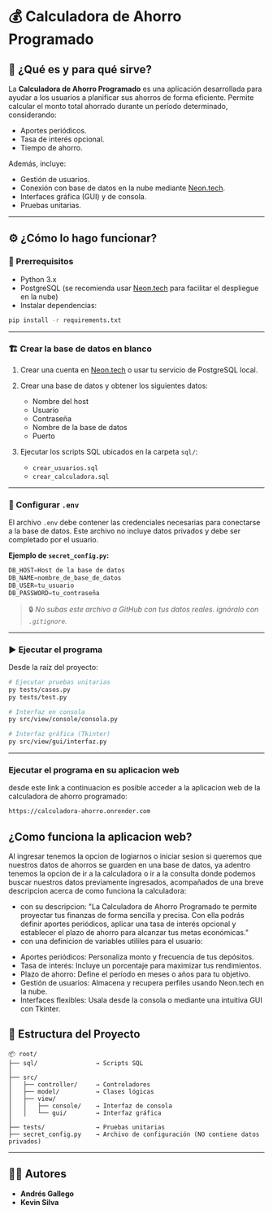 # 💰 Calculadora de Ahorro Programado

## 📌 ¿Qué es y para qué sirve?

La **Calculadora de Ahorro Programado** es una aplicación desarrollada para ayudar a los usuarios a planificar sus ahorros de forma eficiente. Permite calcular el monto total ahorrado durante un período determinado, considerando:

- Aportes periódicos.
- Tasa de interés opcional.
- Tiempo de ahorro.

Además, incluye:

- Gestión de usuarios.
- Conexión con base de datos en la nube mediante [Neon.tech](https://neon.tech).
- Interfaces gráfica (GUI) y de consola.
- Pruebas unitarias.

---

## ⚙️ ¿Cómo lo hago funcionar?

### 🧾 Prerrequisitos

- Python 3.x
- PostgreSQL (se recomienda usar [Neon.tech](https://neon.tech) para facilitar el despliegue en la nube)
- Instalar dependencias:

```bash
pip install -r requirements.txt
```

---

### 🏗️ Crear la base de datos en blanco

1. Crear una cuenta en [Neon.tech](https://neon.tech) o usar tu servicio de PostgreSQL local.
2. Crear una base de datos y obtener los siguientes datos:
   - Nombre del host
   - Usuario
   - Contraseña
   - Nombre de la base de datos
   - Puerto

3. Ejecutar los scripts SQL ubicados en la carpeta `sql/`:
   - `crear_usuarios.sql`
   - `crear_calculadora.sql`
---

### 🔐 Configurar `.env`

El archivo `.env` debe contener las credenciales necesarias para conectarse a la base de datos. Este archivo no incluye datos privados y debe ser completado por el usuario.

**Ejemplo de `secret_config.py`:**

```python
DB_HOST=Host de la base de datos
DB_NAME=nombre_de_base_de_datos
DB_USER=tu_usuario
DB_PASSWORD=tu_contraseña
```

> 🔒 *No subas este archivo a GitHub con tus datos reales. ignóralo con `.gitignore`.*

---

### ▶️ Ejecutar el programa

Desde la raíz del proyecto:

```bash
# Ejecutar pruebas unitarias
py tests/casos.py
py tests/test.py

# Interfaz en consola
py src/view/console/consola.py

# Interfaz gráfica (Tkinter)
py src/view/gui/interfaz.py
```

---

### Ejecutar el programa en su aplicacion web
desde este link a continuacion es posible acceder a la aplicacion web de la calculadora de ahorro programado:

```bash
https://calculadora-ahorro.onrender.com
```
## ¿Como funciona la aplicacion web?
Al ingresar tenemos la opcion de logiarnos o iniciar sesion si queremos que nuestros datos de ahorros se guarden en una base de datos, ya adentro tenemos la opcion de ir a la calculadora o ir a la consulta donde podemos buscar nuestros datos previamente ingresados, acompañados de una breve descripcion acerca de como funciona la calculadora:

- con su descripcion: "La Calculadora de Ahorro Programado te permite proyectar tus finanzas de forma sencilla y precisa. Con ella podrás definir aportes periódicos, aplicar una tasa de interés opcional y establecer el plazo de ahorro para alcanzar tus metas económicas."
- con una definicion de variables utililes para el usuario:
* Aportes periódicos: Personaliza monto y frecuencia de tus depósitos.
* Tasa de interés: Incluye un porcentaje para maximizar tus rendimientos.
* Plazo de ahorro: Define el período en meses o años para tu objetivo.
* Gestión de usuarios: Almacena y recupera perfiles usando Neon.tech en la nube.
* Interfaces flexibles: Usala desde la consola o mediante una intuitiva GUI con Tkinter. 


## 🧠 Estructura del Proyecto

```
📦 root/
├── sql/                → Scripts SQL
│
├── src/
│   ├── controller/     → Controladores
│   ├── model/          → Clases lógicas
│   ├── view/
│   │   ├── console/    → Interfaz de consola
│   │   └── gui/        → Interfaz gráfica
│
├── tests/              → Pruebas unitarias
├── secret_config.py    → Archivo de configuración (NO contiene datos privados)
```

---

## 👨‍💻 Autores

- **Andrés Gallego**
- **Kevin Silva**



